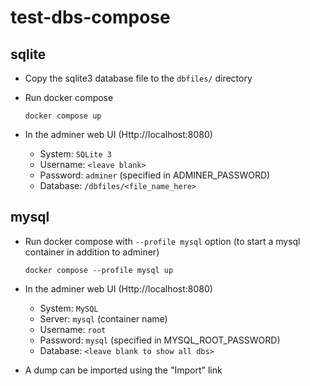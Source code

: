 # test-dbs-compose

## sqlite

- Copy the sqlite3 database file to the `dbfiles/` directory

- Run docker compose

  ```console
  docker compose up
  ```

- In the adminer web UI (Http://localhost:8080)
  - System: `SQLite 3`
  - Username: `<leave blank>`
  - Password: `adminer` (specified in ADMINER_PASSWORD)
  - Database: `/dbfiles/<file_name_here>`

## mysql

- Run docker compose with `--profile mysql` option (to start a mysql
  container in addition to adminer)

  ```console
  docker compose --profile mysql up
  ```

- In the adminer web UI (Http://localhost:8080)
  - System: `MySQL`
  - Server: `mysql` (container name)
  - Username: `root`
  - Password: `mysql` (specified in  MYSQL_ROOT_PASSWORD)
  - Database: `<leave blank to show all dbs>`

- A dump can be imported using the "Import" link
